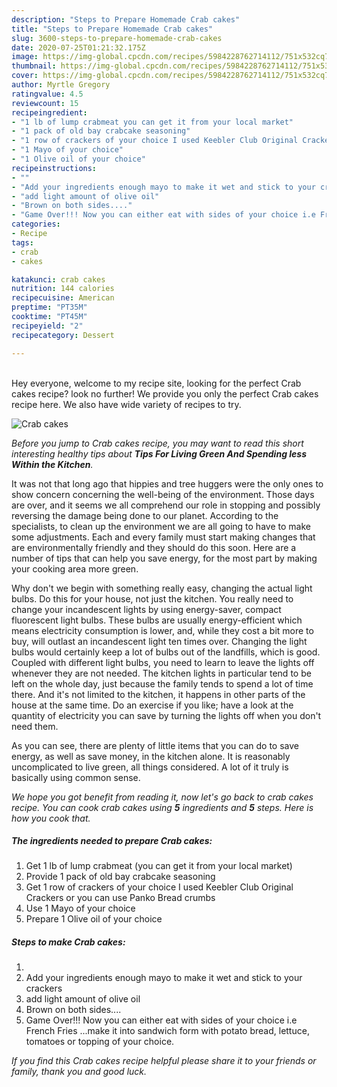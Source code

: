 ```yaml
---
description: "Steps to Prepare Homemade Crab cakes"
title: "Steps to Prepare Homemade Crab cakes"
slug: 3600-steps-to-prepare-homemade-crab-cakes
date: 2020-07-25T01:21:32.175Z
image: https://img-global.cpcdn.com/recipes/5984228762714112/751x532cq70/crab-cakes-recipe-main-photo.jpg
thumbnail: https://img-global.cpcdn.com/recipes/5984228762714112/751x532cq70/crab-cakes-recipe-main-photo.jpg
cover: https://img-global.cpcdn.com/recipes/5984228762714112/751x532cq70/crab-cakes-recipe-main-photo.jpg
author: Myrtle Gregory
ratingvalue: 4.5
reviewcount: 15
recipeingredient:
- "1 lb of lump crabmeat you can get it from your local market"
- "1 pack of old bay crabcake seasoning"
- "1 row of crackers of your choice I used Keebler Club Original Crackers or you can use Panko Bread crumbs"
- "1 Mayo of your choice"
- "1 Olive oil of your choice"
recipeinstructions:
- ""
- "Add your ingredients enough mayo to make it wet and stick to your crackers"
- "add light amount of olive oil"
- "Brown on both sides...."
- "Game Over!!! Now you can either eat with sides of your choice i.e French Fries ...make it into sandwich form with potato bread, lettuce, tomatoes or topping of your choice."
categories:
- Recipe
tags:
- crab
- cakes

katakunci: crab cakes 
nutrition: 144 calories
recipecuisine: American
preptime: "PT35M"
cooktime: "PT45M"
recipeyield: "2"
recipecategory: Dessert

---
```

<br>
Hey everyone, welcome to my recipe site, looking for the perfect Crab cakes recipe? look no further! We provide you only the perfect Crab cakes recipe here. We also have wide variety of recipes to try.
<br>


![Crab cakes](https://img-global.cpcdn.com/recipes/5984228762714112/751x532cq70/crab-cakes-recipe-main-photo.jpg)

<i>Before you jump to Crab cakes recipe, you may want to read this short interesting healthy tips about 
<strong>Tips For Living Green And Spending less Within the Kitchen</strong>.</i>
</br>

It was not that long ago that hippies and tree huggers were the only ones to show concern concerning the well-being of the environment. Those days are over, and it seems we all comprehend our role in stopping and possibly reversing the damage being done to our planet. According to the specialists, to clean up the environment we are all going to have to make some adjustments. Each and every family must start making changes that are environmentally friendly and they should do this soon. Here are a number of tips that can help you save energy, for the most part by making your cooking area more green.

Why don't we begin with something really easy, changing the actual light bulbs. Do this for your house, not just the kitchen. You really need to change your incandescent lights by using energy-saver, compact fluorescent light bulbs. These bulbs are usually energy-efficient which means electricity consumption is lower, and, while they cost a bit more to buy, will outlast an incandescent light ten times over. Changing the light bulbs would certainly keep a lot of bulbs out of the landfills, which is good. Coupled with different light bulbs, you need to learn to leave the lights off whenever they are not needed. The kitchen lights in particular tend to be left on the whole day, just because the family tends to spend a lot of time there. And it's not limited to the kitchen, it happens in other parts of the house at the same time. Do an exercise if you like; have a look at the quantity of electricity you can save by turning the lights off when you don't need them.

As you can see, there are plenty of little items that you can do to save energy, as well as save money, in the kitchen alone. It is reasonably uncomplicated to live green, all things considered. A lot of it truly is basically using common sense.


<i>We hope you got benefit from reading it, now let's go back to crab cakes recipe. You can cook crab cakes using <strong>5</strong> ingredients and <strong>5</strong> steps. Here is how you cook that.
</i>

##### The ingredients needed to prepare Crab cakes:

1. Get 1 lb of lump crabmeat (you can get it from your local market)
1. Provide 1 pack of old bay crabcake seasoning
1. Get 1 row of crackers of your choice I used Keebler Club Original Crackers or you can use Panko Bread crumbs
1. Use 1 Mayo of your choice
1. Prepare 1 Olive oil of your choice


##### Steps to make Crab cakes:

1. 
1. Add your ingredients enough mayo to make it wet and stick to your crackers
1. add light amount of olive oil
1. Brown on both sides....
1. Game Over!!! Now you can either eat with sides of your choice i.e French Fries ...make it into sandwich form with potato bread, lettuce, tomatoes or topping of your choice.


<i>If you find this Crab cakes recipe helpful please share it to your friends or family, thank you and good luck.</i>
